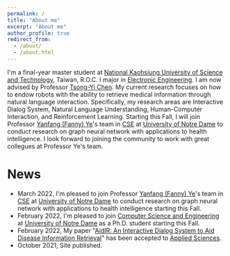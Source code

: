```yaml
---
permalink: /
title: "About me"
excerpt: "About me"
author_profile: true
redirect_from: 
  - /about/
  - /about.html
---
```


I'm a final-year master student at [National Kaohsiung University of Science and Technology](https://eng.nkust.edu.tw/index.php), Taiwan, R.O.C. I major in [Electronic Engineering](http://www.ec.kuas.edu.tw/en/). I am now advised by Professor [Tsong-Yi Chen](http://www.msp.nkust.edu.tw/en/%e9%99%b3%e8%81%b0%e6%af%85%e5%8a%a9%e7%90%86%e6%95%99%e6%8e%88/). My current research focuses on how to endow robots with the ability to retrieve medical information through natural language interaction. Specifically, my research areas are Interactive Dialog System, Natural Language Understanding, Human-Computer Interaction, and Reinforcement Learning. Starting this Fall, I will join Professor [Yanfang (Fanny) Ye](http://yes-lab.org/)'s team in [CSE](https://cse.nd.edu/) at [University of Notre Dame](https://www.nd.edu/) to conduct research on graph neural network with applications to health intelligence. I look forward to joining the community to work with great collegues at Professor Ye's team.

News
======
- March 2022, I'm pleased to join Professor [Yanfang (Fanny) Ye](http://yes-lab.org/)'s team in [CSE](https://cse.nd.edu/) at [University of Notre Dame](https://www.nd.edu/) to conduct research on graph neural network with applications to health intelligence starting this Fall.
- February 2022, I'm pleased to join [Computer Science and Engineering](https://cse.nd.edu/) at [University of Notre Dame](https://www.nd.edu/) as a Ph.D. student starting this Fall.
- February 2022, My paper "[AidIR: An Interactive Dialog System to Aid Disease Information Retrieval](https://www.mdpi.com/2076-3417/12/4/1875)" has been accepted to [Applied Sciences](https://www.mdpi.com/journal/applsci).
- October 2021, Site published.
